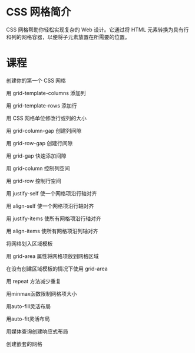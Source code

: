 # CSS 网格简介 #

CSS 网格帮助你轻松实现复杂的 Web 设计。它通过将 HTML 元素转换为具有行和列的网格容器，以便将子元素放置在所需要的位置。

# 课程 #

创建你的第一个 CSS 网格

用 grid-template-columns 添加列

用 grid-template-rows 添加行

用 CSS 网格单位修改行或列的大小

用 grid-column-gap 创建列间隙

用 grid-row-gap 创建行间隙

用 grid-gap 快速添加间隙

用 grid-column 控制列空间

用 grid-row 控制行空间

用 justify-self 使一个网格项沿行轴对齐

用 align-self 使一个网格项沿行轴对齐

用 justify-items 使所有网格项沿行轴对齐

用 align-items 使所有网格项沿列轴对齐

将网格划入区域模板

用 grid-area 属性将网格项放到网格区域

在没有创建区域模板的情况下使用 grid-area

用 repeat 方法减少重复

用minmax函数限制网格项大小

用auto-fill灵活布局

用auto-fit灵活布局

用媒体查询创建响应式布局

创建嵌套的网格